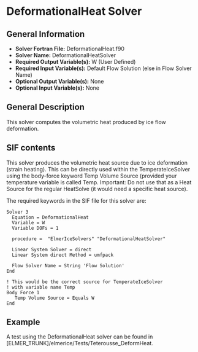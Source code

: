 # DeformationalHeat Solver
## General Information
- **Solver Fortran File:** DeformationalHeat.f90
- **Solver Name:** DeformationalHeatSolver
- **Required Output Variable(s):** W (User Defined)
- **Required Input Variable(s):** Default Flow Solution (else in Flow Solver Name)
- **Optional Output Variable(s):** None
- **Optional Input Variable(s):** None

## General Description
This solver computes the volumetric heat produced by ice flow deformation.

## SIF contents
This solver produces the volumetric heat source due to ice deformation (strain heating). This can be directly used within the TemperateIceSolver using the body-force keyword Temp Volume Source (provided your temperature variable is called Temp. Important: Do not use that as a Heat Source for the regular HeatSolve (it would need a specific heat source).

The required keywords in the SIF file for this solver are:

```
Solver 3
  Equation = DeformationalHeat
  Variable = W
  Variable DOFs = 1

  procedure =  "ElmerIceSolvers" "DeformationalHeatSolver"

  Linear System Solver = direct
  Linear System direct Method = umfpack
  
  Flow Solver Name = String 'Flow Solution'
End

! This would be the correct source for TemperateIceSolver
! with variable name Temp
Body Force 1
   Temp Volume Source = Equals W
End
```
## Example
A test using the DeformationalHeat solver can be found in [ELMER_TRUNK]/elmerice/Tests/Teterousse_DeformHeat.
